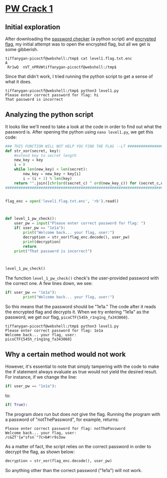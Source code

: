 # [PW Crack 1](https://play.picoctf.org/practice/challenge/245?page=1&search=pw)

## Initial exploration
After downloading the [password checker](https://artifacts.picoctf.net/c/11/level1.py) (a python script) and [encrypted flag](https://artifacts.picoctf.net/c/11/level1.flag.txt.enc), my initial attempt was to open the encrypted flag, but all we get is some gibberish.

```
tiffanygan-picoctf@webshell:/tmp$ cat level1.flag.txt.enc 
A
 Rr1wQ  nVT_nPRVWtiffanygan-picoctf@webshell:/tmp$
```

Since that didn't work, I tried running the python script to get a sense of what it does.

```
tiffanygan-picoctf@webshell:/tmp$ python3 level1.py 
Please enter correct password for flag: hi
That password is incorrect
```
## Analyzing the python script
It looks like we'll need to take a look at the code in order to find out what the password is. After opening the python using `nano level1.py`, we get this code:

```python
### THIS FUNCTION WILL NOT HELP YOU FIND THE FLAG --LT ########################
def str_xor(secret, key):
    #extend key to secret length
    new_key = key
    i = 0
    while len(new_key) < len(secret):
        new_key = new_key + key[i]
        i = (i + 1) % len(key)        
    return "".join([chr(ord(secret_c) ^ ord(new_key_c)) for (secret_c,new_key_c) in zip(secret,new_key)])
###############################################################################


flag_enc = open('level1.flag.txt.enc', 'rb').read()



def level_1_pw_check():
    user_pw = input("Please enter correct password for flag: ")
    if( user_pw == "1e1a"):
        print("Welcome back... your flag, user:")
        decryption = str_xor(flag_enc.decode(), user_pw)
        print(decryption)
        return
    print("That password is incorrect")



level_1_pw_check()
```

The function `level_1_pw_check()` check's the user-provided password with the correct one. A few lines down, we see:

```python
if( user_pw == "1e1a"):
        print("Welcome back... your flag, user:")
```

So this means that the password should be "1e1a." The code after it reads the encrypted flag and decrypts it.
When we try entering "1e1a" as the password, we get our flag, `picoCTF{545h_r1ng1ng_fa343060}`.

```
tiffanygan-picoctf@webshell:/tmp$ python3 level1.py 
Please enter correct password for flag: 1e1a
Welcome back... your flag, user:
picoCTF{545h_r1ng1ng_fa343060}
```
## Why a certain method would not work
However, it's essential to note that simply tampering with the code to make the if statement always evaluate as true would not yield the desired result. For instance, if we change the line:

```python
if( user_pw == "1e1a"):
```

to:

```python
if( True):
```

The program _does_ run but does _not_ give the flag. Running the program with a password of "notThePassword", for example, returns:

```
Please enter correct password for flag: notThePassword
Welcome back... your flag, user:
/c&ZT'{w"sfsn`"7c>b#!r9s3ow
```

As a matter of fact, the script relies on the correct password in order to decrypt the flag, as shown below:

```python
decryption = str_xor(flag_enc.decode(), user_pw)
```

So anything other than the correct password ("1e1a") will not work.
